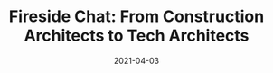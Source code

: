 ---
layout: post
title:  "Fireside Chat: From Construction Architects to Tech Architects"
summary: Transitioning into the tech industry
embed: <iframe src="https://www.youtube.com/embed/c9R0aqaqiPY" title="YouTube video player" frameborder="0" allow="accelerometer; autoplay; clipboard-write; encrypted-media; gyroscope; picture-in-picture" allowfullscreen></iframe>
where: GDG Singapore
date: 2021-04-03
link: https://youtu.be/c9R0aqaqiPY
---